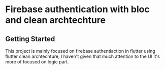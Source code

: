 # Firebase authentication with bloc and clean archtechture


## Getting Started

This project is mainly focused on firebase authentiaction in flutter using flutter clean archtechture, I haven't given that much attention to the UI it's more of focused on logic part.
